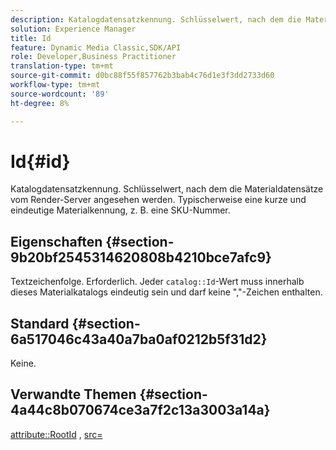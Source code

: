 ```yaml
---
description: Katalogdatensatzkennung. Schlüsselwert, nach dem die Materialdatensätze vom Render-Server angesehen werden. Typischerweise eine kurze und eindeutige Materialkennung, z. B. eine SKU-Nummer.
solution: Experience Manager
title: Id
feature: Dynamic Media Classic,SDK/API
role: Developer,Business Practitioner
translation-type: tm+mt
source-git-commit: d0bc88f55f857762b3bab4c76d1e3f3dd2733d60
workflow-type: tm+mt
source-wordcount: '89'
ht-degree: 8%

---
```



# Id{#id}

Katalogdatensatzkennung. Schlüsselwert, nach dem die Materialdatensätze vom Render-Server angesehen werden. Typischerweise eine kurze und eindeutige Materialkennung, z. B. eine SKU-Nummer.

## Eigenschaften {#section-9b20bf2545314620808b4210bce7afc9}

Textzeichenfolge. Erforderlich. Jeder `catalog::Id`-Wert muss innerhalb dieses Materialkatalogs eindeutig sein und darf keine &quot;,&quot;-Zeichen enthalten.

## Standard {#section-6a517046c43a40a7ba0af0212b5f31d2}

Keine.

## Verwandte Themen {#section-4a44c8b070674ce3a7f2c13a3003a14a}

[attribute::RootId](../../../../../ir-api/material-cat/image-rendering-api-ref/c-ir-material-catalog/c-ir-attributes-reference/r-ir-rootid.md#reference-54b42b7125824be593378c1accb70d5a) ,  [src=](../../../../../ir-api/http-protocol/image-rendering-api-ref/c-ir-http-protocol-ref/c-ir-http-protocol-command-reference/r-ir-src.md#reference-62c98abad22149d68d405ed6aaff8272)

